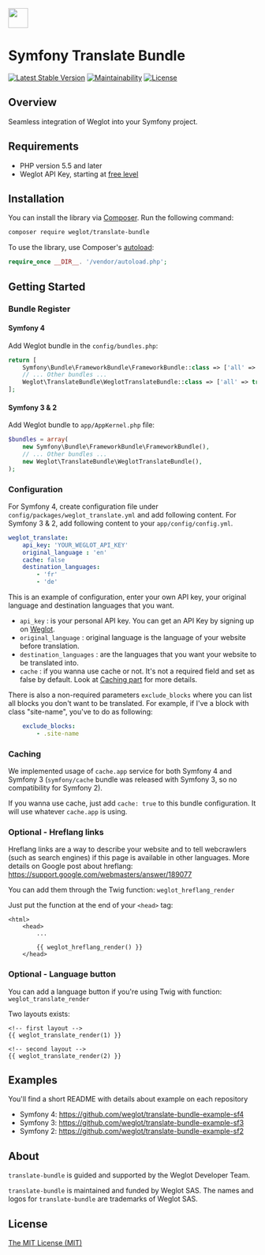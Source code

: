<!-- logo -->
<img src="https://cdn.weglot.com/logo/logo-hor.png" height="40" />

# Symfony Translate Bundle

<!-- tags -->
[![Latest Stable Version](https://poser.pugx.org/weglot/translate-bundle/v/stable)](https://packagist.org/packages/weglot/translate-bundle)
[![Maintainability](https://api.codeclimate.com/v1/badges/b1785d1e9225869f3da0/maintainability)](https://codeclimate.com/github/weglot/translate-bundle/maintainability)
[![License](https://poser.pugx.org/weglot/translate-bundle/license)](https://packagist.org/packages/weglot/translate-bundle)

## Overview
Seamless integration of Weglot into your Symfony project.

## Requirements
- PHP version 5.5 and later
- Weglot API Key, starting at [free level](https://dashboard.weglot.com/register)

## Installation
You can install the library via [Composer](https://getcomposer.org/). Run the following command:

```bash
composer require weglot/translate-bundle
```

To use the library, use Composer's [autoload](https://getcomposer.org/doc/01-basic-usage.md#autoloading):

```php
require_once __DIR__. '/vendor/autoload.php';
```

## Getting Started

### Bundle Register

#### Symfony 4

Add Weglot bundle in the `config/bundles.php`:
```php
return [
    Symfony\Bundle\FrameworkBundle\FrameworkBundle::class => ['all' => true],
    // ... Other bundles ...
    Weglot\TranslateBundle\WeglotTranslateBundle::class => ['all' => true],
];
```

#### Symfony 3 & 2

Add Weglot bundle to `app/AppKernel.php` file:
```php
$bundles = array(
    new Symfony\Bundle\FrameworkBundle\FrameworkBundle(),
    // ... Other bundles ...
    new Weglot\TranslateBundle\WeglotTranslateBundle(),
);
```

### Configuration

For Symfony 4, create configuration file under `config/packages/weglot_translate.yml` and add following content.
For Symfony 3 & 2, add following content to your `app/config/config.yml`.
```yaml
weglot_translate:
    api_key: 'YOUR_WEGLOT_API_KEY'
    original_language : 'en'
    cache: false
    destination_languages:
        - 'fr'
        - 'de'
```

This is an example of configuration, enter your own API key, your original language and destination languages that you want.
- `api_key` : is your personal API key. You can get an API Key by signing up on [Weglot](https://weglot.com/).
- `original_language` : original language is the language of your website before translation.
- `destination_languages` : are the languages that you want your website to be translated into.
- `cache` : if you wanna use cache or not. It's not a required field and set as false by default. Look at [Caching part](#caching) for more details.

There is also a non-required parameters `exclude_blocks` where you can list all blocks you don't want to be translated. For example, if I've a block with class "site-name", you've to do as following:
```yaml
    exclude_blocks:
        - .site-name
```

### Caching

We implemented usage of `cache.app` service for both Symfony 4 and Symfony 3 (`symfony/cache` bundle was released with Symfony 3, so no compatibility for Symfony 2).

If you wanna use cache, just add `cache: true` to this bundle configuration. It will use whatever `cache.app` is using.

### Optional - Hreflang links

Hreflang links are a way to describe your website and to tell webcrawlers (such as search engines) if this page is available in other languages.
More details on Google post about hreflang: https://support.google.com/webmasters/answer/189077

You can add them through the Twig function: `weglot_hreflang_render`

Just put the function at the end of your `<head>` tag:
```twig
<html>
    <head>
        ...

        {{ weglot_hreflang_render() }}
    </head>
```

### Optional - Language button

You can add a language button if you're using Twig with function: `weglot_translate_render`

Two layouts exists:
```twig
<!-- first layout -->
{{ weglot_translate_render(1) }}

<!-- second layout -->
{{ weglot_translate_render(2) }}
```


## Examples

You'll find a short README with details about example on each repository

- Symfony 4: https://github.com/weglot/translate-bundle-example-sf4
- Symfony 3: https://github.com/weglot/translate-bundle-example-sf3
- Symfony 2: https://github.com/weglot/translate-bundle-example-sf2

## About
`translate-bundle` is guided and supported by the Weglot Developer Team.

`translate-bundle` is maintained and funded by Weglot SAS.
The names and logos for `translate-bundle` are trademarks of Weglot SAS.

## License
[The MIT License (MIT)](LICENSE.txt)
